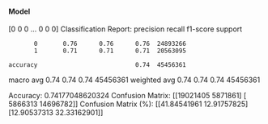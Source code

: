 #### Model
[0 0 0 ... 0 0 0]
Classification Report:
              precision    recall  f1-score   support

           0       0.76      0.76      0.76  24893266
           1       0.71      0.71      0.71  20563095

    accuracy                           0.74  45456361
   macro avg       0.74      0.74      0.74  45456361
weighted avg       0.74      0.74      0.74  45456361

Accuracy: 0.74177048620324
Confusion Matrix:
[[19021405  5871861]
 [ 5866313 14696782]]
Confusion Matrix (%):
[[41.84541961 12.91757825]
 [12.90537313 32.33162901]]
